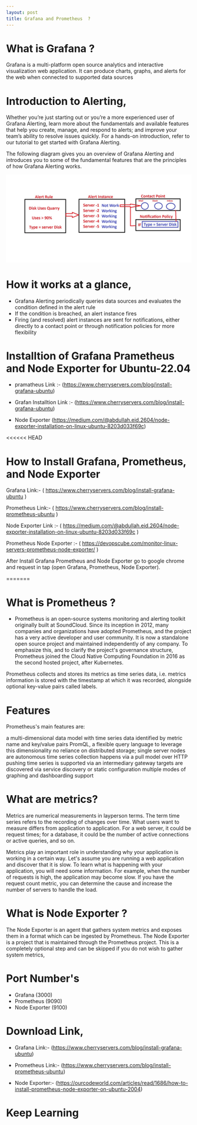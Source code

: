 ```yaml
---
layout: post
title: Grafana and Prometheus  ?
---
```



# What is Grafana ?

Grafana is a multi-platform open source analytics and interactive visualization web application. It can produce charts, graphs, and alerts for the web when connected to supported data sources

# Introduction to Alerting,

Whether you’re just starting out or you’re a more experienced user of Grafana Alerting, learn more about the fundamentals and available features that help you create, manage, and respond to alerts; and improve your team’s ability to resolve issues quickly. For a hands-on introduction, refer to our tutorial to get started with Grafana Alerting.

The following diagram gives you an overview of Grafana Alerting and introduces you to some of the fundamental features that are the principles of how Grafana Alerting works.

![This is worl flow of Atert RUle](../images/grafana%20alert%20rule.jpg)

# How it works at a glance,

- Grafana Alerting periodically queries data sources and evaluates the condition defined in the alert rule
- If the condition is breached, an alert instance fires
- Firing (and resolved) alert instances are sent for notifications, either directly to a contact point or through notification policies for more flexibility


# Installtion of Grafana Prametheus and Node Exporter for Ubuntu-22.04


- pramatheus Link :- (https://www.cherryservers.com/blog/install-grafana-ubuntu)

- Grafan Installtion Link :- (https://www.cherryservers.com/blog/install-grafana-ubuntu)

- Node Exporter (https://medium.com/@abdullah.eid.2604/node-exporter-installation-on-linux-ubuntu-8203d033f69c)

<<<<<< HEAD

# How to Install Grafana, Prometheus, and Node Exporter  

Grafana Link:- ( https://www.cherryservers.com/blog/install-grafana-ubuntu ) 

Prometheus Link:- ( https://www.cherryservers.com/blog/install-prometheus-ubuntu ) 

Node Exporter Link :- ( https://medium.com/@abdullah.eid.2604/node-exporter-installation-on-linux-ubuntu-8203d033f69c ) 

Prometheus Node Exporter :- ( https://devopscube.com/monitor-linux-servers-prometheus-node-exporter/ )  

After Install Grafana Prometheus and Node Exporter go to google chrome and request in tap (open Grafana, Prometheus, Node Exporter).


=======
# What is Prometheus ?

- Prometheus is an open-source systems monitoring and alerting toolkit originally built at SoundCloud. Since its inception in 2012, many companies and organizations have adopted Prometheus, and the project has a very active developer and user community. It is now a standalone open source project and maintained independently of any company. To emphasize this, and to clarify the project's governance structure, Prometheus joined the Cloud Native Computing Foundation in 2016 as the second hosted project, after Kubernetes.

Prometheus collects and stores its metrics as time series data, i.e. metrics information is stored with the timestamp at which it was recorded, alongside optional key-value pairs called labels.

# Features
Prometheus's main features are:

a multi-dimensional data model with time series data identified by metric name and key/value pairs
PromQL, a flexible query language to leverage this dimensionality
no reliance on distributed storage; single server nodes are autonomous
time series collection happens via a pull model over HTTP
pushing time series is supported via an intermediary gateway
targets are discovered via service discovery or static configuration
multiple modes of graphing and dashboarding support

# What are metrics?

Metrics are numerical measurements in layperson terms. The term time series refers to the recording of changes over time. What users want to measure differs from application to application. For a web server, it could be request times; for a database, it could be the number of active connections or active queries, and so on.

Metrics play an important role in understanding why your application is working in a certain way. Let's assume you are running a web application and discover that it is slow. To learn what is happening with your application, you will need some information. For example, when the number of requests is high, the application may become slow. If you have the request count metric, you can determine the cause and increase the number of servers to handle the load.


# What is Node Exporter ?

The Node Exporter is an agent that gathers system metrics and exposes them in a format which can be ingested by Prometheus. The Node Exporter is a project that is maintained through the Prometheus project. This is a completely optional step and can be skipped if you do not wish to gather system metrics,

# Port Number's 

- Grafana (3000)
- Prometheus (9090)
- Node Exporter (9100)

# Download Link,

- Grafana Link:-  (https://www.cherryservers.com/blog/install-grafana-ubuntu)

- Prometheus Link:- (https://www.cherryservers.com/blog/install-prometheus-ubuntu)

- Node Exporter:- (https://ourcodeworld.com/articles/read/1686/how-to-install-prometheus-node-exporter-on-ubuntu-2004)

# Keep Learning 
